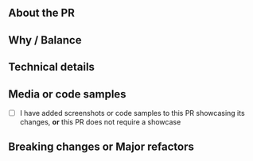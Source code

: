 <!-- The text between the arrows are comments - they will not be visible on your PR. -->

## About the PR
<!-- As an overview - what did you change in this PR? -->

## Why / Balance
<!-- Why was it Changed/Added/Deleted? 
Link any discussions or issues here. 
Please discuss how this would affect the existing system or existing resources (At an overview). 
-->

## Technical details
<!-- If this is a code change, summarize at high level how your new code works. This makes it easier to review. -->

## Media or code samples
<!--
This section allows you to share media for your PR, which might make reviewing easier for code-owners/maintainers.
If you're unsure whether your PR will require media, ask a maintainer or code-owner.

Check the box below to confirm that you have in fact seen this (put an X in the brackets, like [X]):
-->

- [ ] I have added screenshots or code samples to this PR showcasing its changes, **or** this PR does not require a showcase

## Breaking changes or Major refactors
<!--
List any breaking changes or major refactors, including namespace, public class/method/field changes, prototype renames, etc.
Provide instructions for fixing them (For breaks) or why they were done (For Refactors)
-->